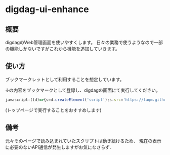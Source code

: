 # digdag-ui-enhance

## 概要
digdagのWeb管理画面を使いやすくします。
日々の業務で使うようなので一部の機能しかないですがこれから機能を追加していきます。


## 使い方
ブックマークレットとして利用することを想定しています。

↓の内容をブックマークとして登録し、digdagの画面にて実行してください。

```js
javascript:((d)=>{s=d.createElement('script');s.src='https://taqm.github.io/digdag-ui-enhance/dist.js';d.head.appendChild(s)})(document)
```

(トップページで実行することをおすすめします)

## 備考
元々そのページで読み込まれていたスクリプトは動き続けるため、
現在の表示に必要のないAPI通信が発生しますがお気になさらず.
